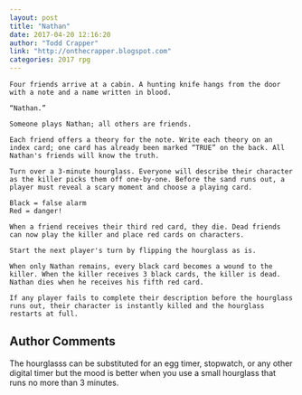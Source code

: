 ```yaml
---
layout: post
title: "Nathan"
date: 2017-04-20 12:16:20
author: "Todd Crapper"
link: "http://onthecrapper.blogspot.com"
categories: 2017 rpg
---
```

```
Four friends arrive at a cabin. A hunting knife hangs from the door with a note and a name written in blood. 

“Nathan.” 

Someone plays Nathan; all others are friends.

Each friend offers a theory for the note. Write each theory on an index card; one card has already been marked “TRUE” on the back. All Nathan's friends will know the truth. 

Turn over a 3-minute hourglass. Everyone will describe their character as the killer picks them off one-by-one. Before the sand runs out, a player must reveal a scary moment and choose a playing card. 

Black = false alarm 
Red = danger! 

When a friend receives their third red card, they die. Dead friends can now play the killer and place red cards on characters. 

Start the next player's turn by flipping the hourglass as is. 

When only Nathan remains, every black card becomes a wound to the killer. When the killer receives 3 black cards, the killer is dead. Nathan dies when he receives his fifth red card. 

If any player fails to complete their description before the hourglass runs out, their character is instantly killed and the hourglass restarts at full. 

```
## Author Comments 

The hourglasss can be substituted for an egg timer, stopwatch, or any other digital timer but the mood is better when you use a small hourglass that runs no more than 3 minutes. 
